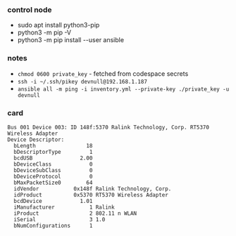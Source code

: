 ### control node
* sudo apt install python3-pip
* python3 -m pip -V
* python3 -m pip install --user ansible

### notes

* `chmod 0600 private_key` - fetched from codespace secrets
* `ssh -i ~/.ssh/pikey devnull@192.168.1.187`
* `ansible all -m ping -i inventory.yml --private-key ./private_key -u devnull`


### card
```
Bus 001 Device 003: ID 148f:5370 Ralink Technology, Corp. RT5370 Wireless Adapter
Device Descriptor:
  bLength                18
  bDescriptorType         1
  bcdUSB               2.00
  bDeviceClass            0 
  bDeviceSubClass         0 
  bDeviceProtocol         0 
  bMaxPacketSize0        64
  idVendor           0x148f Ralink Technology, Corp.
  idProduct          0x5370 RT5370 Wireless Adapter
  bcdDevice            1.01
  iManufacturer           1 Ralink
  iProduct                2 802.11 n WLAN
  iSerial                 3 1.0
  bNumConfigurations      1
  ```
  